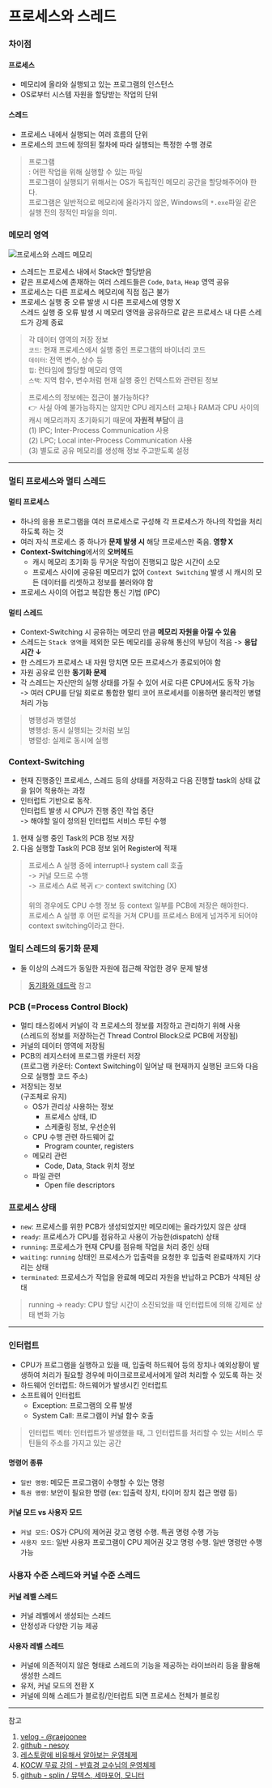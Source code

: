 # 프로세스와 스레드

### 차이점
#### 프로세스
- 메모리에 올라와 실행되고 있는 프로그램의 인스턴스
- OS로부터 시스템 자원을 할당받는 작업의 단위

#### 스레드
- 프로세스 내에서 실행되는 여러 흐름의 단위
- 프로세스의 코드에 정의된 절차에 따라 실행되는 특정한 수행 경로

> 프로그램  
> : 어떤 작업을 위해 실행할 수 있는 파일  
> 프로그램이 실행되기 위해서는 OS가 독립적인 메모리 공간을 할당해주어야 한다.  
> 프로그램은 일반적으로 메모리에 올라가지 않은, Windows의 `*.exe`파일 같은 실행 전의 정적인 파일을 의미.

### 메모리 영역
![프로세스와 스레드 메모리](../images/process_thread.png)

- 스레드는 프로세스 내에서 Stack만 할당받음
- 같은 프로세스에 존재하는 여러 스레드들은 `Code`, `Data`, `Heap` 영역 공유
- 프로세스는 다른 프로세스 메모리에 직접 접근 불가
- 프로세스 실행 중 오류 발생 시 다른 프로세스에 영향 X  
  스레드 실행 중 오류 발생 시 메모리 영역을 공유하므로 같은 프로세스 내 다른 스레드가 강제 종료

> 각 데이터 영역의 저장 정보  
> `코드`: 현재 프로세스에서 실행 중인 프로그램의 바이너리 코드  
> `데이터`: 전역 변수, 상수 등  
> `힙`: 런타임에 할당할 메모리 영역  
> `스택`: 지역 함수, 변수처럼 현재 실행 중인 컨텍스트와 관련된 정보

> 프로세스의 정보에는 접근이 불가능하다?  
> 👉 사실 아예 불가능하지는 않지만 CPU 레지스터 교체나 RAM과 CPU 사이의 캐시 메모리까지 초기화되기 때문에 **자원적 부담**이 큼  
> (1) IPC; Inter-Process Communication 사용  
> (2) LPC; Local inter-Process Communication 사용  
> (3) 별도로 공유 메모리를 생성해 정보 주고받도록 설정  

***

### 멀티 프로세스와 멀티 스레드
#### 멀티 프로세스
- 하나의 응용 프로그램을 여러 프로세스로 구성해 각 프로세스가 하나의 작업을 처리하도록 하는 것
- 여러 자식 프로세스 중 하나가 **문제 발생 시** 해당 프로세스만 죽음. **영향 X**
- **Context-Switching**에서의 **오버헤드**
  - 캐시 메모리 초기화 등 무거운 작업이 진행되고 많은 시간이 소모
  - 프로세스 사이에 공유된 메모리가 없어 `Context Switching` 발생 시 캐시의 모든 데이터를 리셋하고 정보를 불러와야 함
- 프로세스 사이의 어렵고 복잡한 통신 기법 (IPC)

#### 멀티 스레드
- Context-Switching 시 공유하는 메모리 만큼 **메모리 자원을 아낄 수 있음**
- 스레드는 `Stack 영역`을 제외한 모든 메모리를 공유해 통신의 부담이 적음 -> **응답 시간 ↓**
- 한 스레드가 프로세스 내 자원 망치면 모든 프로세스가 종료되어야 함
- 자원 공유로 인한 **동기화 문제**
- 각 스레드는 자신만의 실행 상태를 가질 수 있어 서로 다른 CPU에서도 동작 가능  
  -> 여러 CPU를 단일 회로로 통합한 멀티 코어 프로세서를 이용하면 물리적인 병렬 처리 가능

> 병행성과 병렬성  
> 병행성: 동시 실행되는 것처럼 보임  
> 병렬성: 실제로 동시에 실행

### Context-Switching  
- 현재 진행중인 프로세스, 스레드 등의 상태를 저장하고 다음 진행할 task의 상태 값을 읽어 적용하는 과정
- 인터럽트 기반으로 동작.  
  인터럽트 발생 시 CPU가 진행 중인 작업 중단  
  -> 해야할 일이 정의된 인터럽트 서비스 루틴 수행

1. 현재 실행 중인 Task의 PCB 정보 저장
2. 다음 실행할 Task의 PCB 정보 읽어 Register에 적재

> 프로세스 A 실행 중에 interrupt나 system call 호출  
> -> 커널 모드로 수행  
> -> 프로세스 A로 복귀
> 👉 context switching (X)
> 
> 위의 경우에도 CPU 수행 정보 등 context 일부를 PCB에 저장은 해야한다.  
> 프로세스 A 실행 후 어떤 로직을 거쳐 CPU를 프로세스 B에게 넘겨주게 되어야 context switching이라고 한다.

### 멀티 스레드의 동기화 문제
- 둘 이상의 스레드가 동일한 자원에 접근해 작업한 경우 문제 발생
> [동기화와 데드락](OS_synchronize_deadlock.md) 참고

### PCB (=Process Control Block)
- 멀티 태스킹에서 커널이 각 프로세스의 정보를 저장하고 관리하기 위해 사용  
  (스레드의 정보를 저장하는건 Thread Control Block으로 PCB에 저장됨)
- 커널의 데이터 영역에 저장됨
- PCB의 레지스터에 프로그램 카운터 저장  
  (프로그램 카운터: Context Switching이 일어날 때 현재까지 실행된 코드와 다음으로 실행할 코드 주소)
- 저장되는 정보  
  (구조체로 유지)
  - OS가 관리상 사용하는 정보
    - 프로세스 상태, ID
    - 스케줄링 정보, 우선순위
  - CPU 수행 관련 하드웨어 값
    - Program counter, registers
  - 메모리 관련
    - Code, Data, Stack 위치 정보
  - 파일 관련
    - Open file descriptors

### 프로세스 상태
- `new`: 프로세스를 위한 PCB가 생성되었지만 메모리에는 올라가있지 않은 상태
- `ready`: 프로세스가 CPU를 점유하고 사용이 가능한(dispatch) 상태
- `running`: 프로세스가 현재 CPU를 점유해 작업을 처리 중인 상태
- `waiting`: `running` 상태인 프로세스가 입출력을 요청한 후 입출력 완료때까지 기다리는 상태
- `terminated`: 프로세스가 작업을 완료해 메모리 자원을 반납하고 PCB가 삭제된 상태

> running -> ready: CPU 할당 시간이 소진되었을 때 인터럽트에 의해 강제로 상태 변화 가능

***

### 인터럽트
- CPU가 프로그램을 실행하고 있을 때, 입출력 하드웨어 등의 장치나 예외상황이 발생하여 처리가 필요할 경우에 마이크로프로세서에게 알려 처리할 수 있도록 하는 것
- 하드웨어 인터럽트: 하드웨어가 발생시킨 인터럽트
- 소프트웨어 인터럽트
  - Exception: 프로그램의 오류 발생
  - System Call: 프로그램이 커널 함수 호출

> 인터럽트 벡터: 인터럽트가 발생했을 때, 그 인터럽트를 처리할 수 있는 서비스 루틴들의 주소를 가지고 있는 공간

#### 명령어 종류
- `일반 명령`: 메모든 프로그램이 수행할 수 있는 명령
- `특권 명령`: 보안이 필요한 명령 (ex: 입출력 장치, 타이머 장치 접근 명령 등)

#### 커널 모드 vs 사용자 모드
- `커널 모드`: OS가 CPU의 제어권 갖고 명령 수행. 특권 명령 수행 가능
- `사용자 모드`: 일반 사용자 프로그램이 CPU 제어권 갖고 명령 수행. 일반 명령만 수행 가능

### 사용자 수준 스레드와 커널 수준 스레드
#### 커널 레벨 스레드
- 커널 레벨에서 생성되는 스레드
- 안정성과 다양한 기능 제공

#### 사용자 레벨 스레드
- 커널에 의존적이지 않은 형태로 스레드의 기능을 제공하는 라이브러리 등을 활용해 생성한 스레드
- 유저, 커널 모드의 전환 X
- 커널에 의해 스레드가 블로킹/인터럽트 되면 프로세스 전체가 블로킹

***
참고
1. [velog - @raejoonee](https://velog.io/@raejoonee/%ED%94%84%EB%A1%9C%EC%84%B8%EC%8A%A4%EC%99%80-%EC%8A%A4%EB%A0%88%EB%93%9C%EC%9D%98-%EC%B0%A8%EC%9D%B4)
2. [github - nesoy](https://nesoy.github.io/articles/2018-11/Context-Switching)
3. [레스토랑에 비유해서 알아보는 운영체제](https://wormwlrm.github.io/2021/10/04/OS-Restaurant.html)
4. [KOCW 무료 강의 - 반효경 교수님의 운영체제](http://www.kocw.or.kr/home/cview.do?mty=p&kemId=1226304&ar=relateCourse)
5. [github - splin / 뮤텍스, 세마포어, 모니터](https://dev-splin.github.io/cs(computer%20science)/operating%20system/OS-Mutex,Semaphore,Monitor/)

